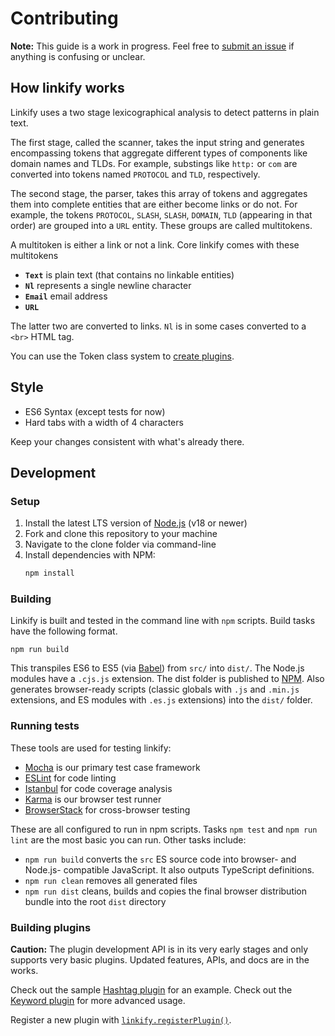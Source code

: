 # Contributing

**Note:** This guide is a work in progress. Feel free to [submit an issue](https://github.com/Hypercontext/linkifyjs/issues/new) if anything is confusing or unclear.

## How linkify works

<!-- TODO: Insert diagram here -->

Linkify uses a two stage lexicographical analysis to detect patterns in plain text.

The first stage, called the scanner, takes the input string and generates encompassing tokens that aggregate different types of components like domain names and TLDs. For example, substings like `http:` or `com` are converted into tokens named `PROTOCOL` and `TLD`, respectively.

The second stage, the parser, takes this array of tokens and aggregates them into complete entities that are either become links or do not. For example, the tokens `PROTOCOL`, `SLASH`, `SLASH`, `DOMAIN`, `TLD` (appearing in that order) are grouped into a `URL` entity. These groups are called multitokens.

A multitoken is either a link or not a link. Core linkify comes with these multitokens

* **`Text`** is plain text (that contains no linkable entities)
* **`Nl`** represents a single newline character
* **`Email`** email address
* **`URL`**

The latter two are converted to links. `Nl` is in some cases converted to a `<br>` HTML tag.

You can use the Token class system to [create plugins](#building-plugins).

## Style

* ES6 Syntax (except tests for now)
* Hard tabs with a width of 4 characters

Keep your changes consistent with what's already there.

## Development

### Setup

1. Install the latest LTS version of [Node.js](https://nodejs.org/) (v18 or newer)
2. Fork and clone this repository to your machine
3. Navigate to the clone folder via command-line
4. Install dependencies with NPM:
   ```sh
   npm install
   ```

### Building

Linkify is built and tested in the command line with `npm` scripts. Build tasks have the following format.

```
npm run build
```

This transpiles ES6 to ES5 (via [Babel](http://babeljs.io/)) from `src/` into `dist/`. The Node.js modules have a `.cjs.js` extension. The dist folder is published to [NPM](https://www.npmjs.com/). Also generates browser-ready scripts (classic globals with `.js` and `.min.js` extensions, and ES modules with `.es.js` extensions) into the `dist/` folder.

### Running tests

These tools are used for testing linkify:

* [Mocha](https://mochajs.org/) is our primary test case framework
* [ESLint](https://eslint.org) for code linting
* [Istanbul](https://istanbul.js.org/) for code coverage analysis
* [Karma](http://karma-runner.github.io/) is our browser test runner
* [BrowserStack](https://www.browserstack.com) for cross-browser testing

These are all configured to run in npm scripts. Tasks `npm test` and `npm run lint` are the most basic you can run. Other tasks include:

* `npm run build` converts the `src` ES source code into browser- and Node.js- compatible JavaScript. It also outputs TypeScript definitions.
* `npm run clean` removes all generated files
* `npm run dist` cleans, builds and copies the final browser distribution bundle into the root `dist` directory

### Building plugins

**Caution:** The plugin development API is in its very early stages and only supports very basic plugins. Updated features, APIs, and docs are in the works.

Check out the sample [Hashtag plugin](https://github.com/Hypercontext/linkifyjs/blob/main/packages/linkify-plugin-hashtag/src/hashtag.js) for an example. Check out the [Keyword plugin](https://github.com/Hypercontext/linkifyjs/blob/main/packages/linkify-plugin-keyword/src/keyword.js) for more advanced usage. 

Register a new plugin with [`linkify.registerPlugin()`](https://linkify.js.org/docs/linkifyjs.html#linkifyregisterplugin-name-plugin).
